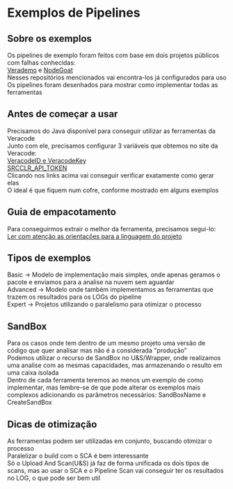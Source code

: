 # Exemplos de Pipelines

## Sobre os exemplos
Os pipelines de exemplo foram feitos com base em dois projetos públicos com falhas conhecidas:</br>
[Verademo](https://github.com/M3Corp-Community/Verademo) e [NodeGoat](https://github.com/M3Corp-Community/NodeGoat-JS) </br>
Nesses repositórios mencionados vai encontra-los já configurados para uso </br>
Os pipelines foram desenhados para mostrar como implementar todas as ferramentas </br>

## Antes de começar a usar
Precisamos do Java disponível para conseguir utilizar as ferramentas da Veracode </br>
Junto com ele, precisamos configurar 3 variáveis que obtemos no site da Veracode:</br>
[VeracodeID e VeracodeKey](https://docs.veracode.com/r/c_api_credentials3)</br>
[SRCCLR_API_TOKEN](https://docs.veracode.com/r/yWEmzLVoSzK6HlP~GSch2w/IpZwISEgarjTY59TzowKWQ)</br>
Clicando nos links acima vai conseguir verificar exatamente como gerar elas</br>
O ideal é que fiquem num cofre, conforme mostrado em alguns exemplos</br>

## Guia de empacotamento
Para conseguirmos extrair o melhor da ferramenta, precisamos segui-lo:</br>
[Ler com atenção as orientações para a linguagem do projeto](https://docs.veracode.com/r/c_comp_quickref)</br>

## Tipos de exemplos
Basic -> Modelo de implementação mais simples, onde apenas geramos o pacote e enviamos para a analise na nuvem sem aguardar</br>
Advanced -> Modelo onde também implementamos as ferramentas que trazem os resultados para os LOGs do pipeline</br>
Expert -> Projetos utilizando o paralelismo para otimizar o processo</br>

## SandBox
Para os casos onde tem dentro de um mesmo projeto uma versão de código que quer analisar mas não é a considerada "produção"</br>
Podemos utilizar o recurso de SandBox no U&S/Wrapper, onde realizamos uma analise com as mesmas capacidades, mas armazenando o resulto em uma caixa isolada</br>
Dentro de cada ferramenta teremos ao menos um exemplo de como implementar, mas lembre-se de que pode alterar os exemplos mais complexos adicionando os parâmetros necessários: SandBoxName e CreateSandBox</br>

## Dicas de otimização
As ferramentas podem ser utilizadas em conjunto, buscando otimizar o processo</br>
Paralelizar o build com o SCA é bem interessante</br>
Só o Upload And Scan(U&S) já faz de forma unificada os dois tipos de scans, mas ao usar o SCA e o Pipeline Scan vai conseguir ter os resultados no LOG, o que pode ser bem util